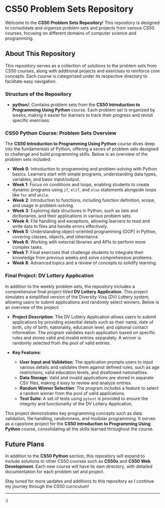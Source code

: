 # CS50 Problem Sets Repository

Welcome to the **CS50 Problem Sets Repository**! This repository is designed to consolidate and organize problem sets and projects from various CS50 courses, focusing on different domains of computer science and programming.

## About This Repository

This repository serves as a collection of solutions to the problem sets from CS50 courses, along with additional projects and exercises to reinforce core concepts. Each course is categorized under its respective directory to facilitate easy navigation.

### Structure of the Repository

- **python/**: Contains problem sets from the **CS50 Introduction to Programming Using Python** course. Each problem set is organized by weeks, making it easier for learners to track their progress and revisit specific exercises.

### CS50 Python Course: Problem Sets Overview

The **CS50 Introduction to Programming Using Python** course dives deep into the fundamentals of Python, offering a series of problem sets designed to challenge and build programming skills. Below is an overview of the problem sets included:

- **Week 0**: Introduction to programming and problem-solving with Python basics. Learners start with simple programs, understanding data types, variables, and basic input/output.
- **Week 1**: Focus on conditions and loops, enabling students to create dynamic programs using `if`, `elif`, and `else` statements alongside loops like `for` and `while`.
- **Week 2**: Introduction to functions, including function definition, scope, and usage in problem-solving.
- **Week 3**: Exploring data structures in Python, such as lists and dictionaries, and their applications in various problem sets.
- **Week 4**: File handling and exceptions, allowing learners to read and write data to files and handle errors effectively.
- **Week 5**: Understanding object-oriented programming (OOP) in Python, covering classes, objects, and inheritance.
- **Week 6**: Working with external libraries and APIs to perform more complex tasks.
- **Week 7**: Final exercises that challenge students to integrate their knowledge from previous weeks and solve comprehensive problems.
- **Week 8**: Advanced topics and a review of concepts to solidify learning.

### Final Project: DV Lottery Application

In addition to the weekly problem sets, the repository includes a comprehensive final project titled **DV Lottery Application**. This project simulates a simplified version of the Diversity Visa (DV) Lottery system, allowing users to submit applications and randomly select winners. Below is an overview of the project:

- **Project Description**: The DV Lottery Application allows users to submit applications by providing essential details such as their name, date of birth, city of birth, nationality, education level, and optional contact information. The program validates each application based on specific rules and stores valid and invalid entries separately. A winner is randomly selected from the pool of valid entries.

- **Key Features**:
  - **User Input and Validation**: The application prompts users to input various details and validates them against defined rules, such as age restrictions, valid education levels, and disallowed nationalities.
  - **Data Storage**: Valid and invalid applications are stored in separate CSV files, making it easy to review and analyze entries.
  - **Random Winner Selection**: The program includes a feature to select a random winner from the pool of valid applications.
  - **Test Suite**: A set of tests using `pytest` is provided to ensure the integrity and functionality of the DV Lottery Application.

This project demonstrates key programming concepts such as data validation, file handling, randomness, and modular programming. It serves as a capstone project for the **CS50 Introduction to Programming Using Python** course, consolidating all the skills learned throughout the course.

## Future Plans

In addition to the **CS50 Python** section, this repository will expand to include solutions to other CS50 courses such as **CS50x** and **CS50 Web Development**. Each new course will have its own directory, with detailed documentation for each problem set and project.

Stay tuned for more updates and additions to this repository as I continue my journey through the CS50 curriculum!

---
:)
